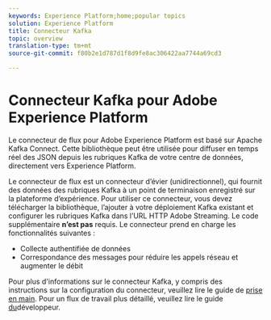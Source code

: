 ```yaml
---
keywords: Experience Platform;home;popular topics
solution: Experience Platform
title: Connecteur Kafka
topic: overview
translation-type: tm+mt
source-git-commit: f80b2e1d787d1f8d9fe8ac306422aa7744a69cd3

---
```



# Connecteur Kafka pour Adobe Experience Platform

Le connecteur de flux pour Adobe Experience Platform est basé sur Apache Kafka Connect. Cette bibliothèque peut être utilisée pour diffuser en temps réel des  JSON depuis les rubriques Kafka de votre centre de données, directement vers Experience Platform.

Le connecteur de flux est un connecteur d’évier (unidirectionnel), qui fournit des données des rubriques Kafka à un point de terminaison enregistré sur la plateforme d’expérience. Pour utiliser ce connecteur, vous devez télécharger la bibliothèque, l’ajouter à votre déploiement Kafka existant et configurer les rubriques Kafka dans l’URL HTTP Adobe Streaming. Le code supplémentaire **n’est pas** requis. Le connecteur prend en charge les fonctionnalités suivantes :

- Collecte authentifiée de données
- Correspondance des messages pour réduire les appels réseau et augmenter le débit

Pour plus d&#39;informations sur le connecteur Kafka, y compris des instructions sur la configuration du connecteur, veuillez lire le guide de [prise en main](https://github.com/adobe/experience-platform-streaming-connect). Pour un flux de travail plus détaillé, veuillez lire le guide [du](https://github.com/adobe/experience-platform-streaming-connect/blob/master/DEVELOPER_GUIDE.md)développeur.